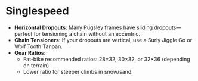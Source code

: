 # Singlespeed

- **Horizontal Dropouts**: Many Pugsley frames have sliding dropouts—perfect for tensioning a chain without an eccentric.  
- **Chain Tensioners**: If your dropouts are vertical, use a Surly Jiggle Go or Wolf Tooth Tanpan.  
- **Gear Ratios**:  
  - Fat-bike recommended ratios: 28×32, 30×32, or 32×36 (depending on terrain).  
  - Lower ratio for steeper climbs in snow/sand.  